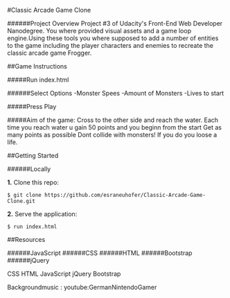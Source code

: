 #Classic Arcade Game Clone

######Project Overview
Project #3 of Udacity's Front-End Web Developer Nanodegree.
You where provided visual assets and a game loop engine.Using these tools you where supposed to add a number of entities to the game including the player characters and enemies to recreate the classic arcade game Frogger.

##Game Instructions

#####Run index.html

######Select Options 
-Monster Spees
-Amount of Monsters
-Lives to start

#####Press Play

#####Aim of the game:
Cross to the other side and reach the water.
Each time you reach water u gain 50 points and you beginn from the start
Get as many points as possible 
Dont collide with monsters!
If you do you loose a life.



##Getting Started

######Locally

**1.** Clone this repo:

```
$ git clone https://github.com/esraneuhofer/Classic-Arcade-Game-Clone.git
````

**2.** Serve the application:

```
$ run index.html
```


##Resources

######JavaScript
######CSS
######HTML
######Bootstrap
######jQuery

CSS
HTML
JavaScript
jQuery
Bootstrap

Backgroundmusic :
youtube:GermanNintendoGamer
